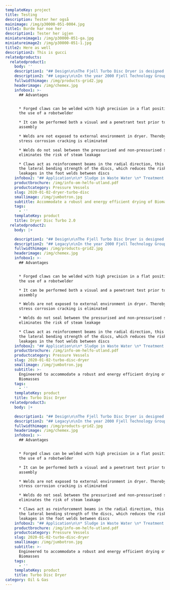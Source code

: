 ```yaml
---
templateKey: project
title: Testing
description: Tester her også
mainimage: /img/p30000-051-0004.jpg
title1: Burde har noe her
description1: Tester her igjen
miniatureimage1: /img/p30000-051-ga.jpg
miniatureimage2: /img/p30000-051-1.jpg
title2: Here as well
description2: This is gucci
relatedproducts:
  relatedproduct1:
    body: ''
    description1: "## Design\n\nThe Fjell Turbo Disc Dryer is designed for indirect heating by steam (6-10 bar). The dryer can be delivered for vacuum drying of temperature sensitive raw materials. The largest heating surface is the rotor, but additional heating surface is available as an option on the stator. The product to be dried is slowly, but vigorously, transported from inlet to outlet end by a paddle system mounted on the disc periphery. \L\L\n\nProduct discharge is normally done continuously by a speed controlled extraction screw conveyor. The discs are mounted on a heavy central shaft with a highly efficient condensate removal system integrated. Scraper bars ensure agitation between the discs, which is necessary for an efficient evaporation. The moisture evaporated from the product is collected in a high top vapour dome, and continuously removed. \L\L\n\nDryers can be supplied in all practical sizes, in all common materials of construction (carbon-, stainless-, and duplex steels), and approved and inspected according to the leading international design codes and standards (PED, ASME, JIS, GOST, DNV, Lloyds, Bureau Veritas etc..) The dryer has a unique endurable patented rotor design without traditional welded stays exposed to tear, wear, fatigue and corrosion."
    description2: "## Legacy\n\nIn the year 2000 Fjell Technology Group AS decided to develop a robust and energy efficient disc dryer specially designed for modern manufacturing methods like robotic welding. We had a competent staff with senior personnel having experience from design, manufacturing and installation of about 2000 Stord dryers since the introduction of the technology, wich took place in the late 50ies. \n\n\L\LWe added some young innovative engineers skilled in state of the art engineering design and analysis techniques. The result was the Fjell Turbo Disc Dryer with a unique patented disc design, based on efficient manufacturing techniques."
    fullwidthimage: /img/products-grid2.jpg
    headerimage: /img/chemex.jpg
    infobox1: >-
      ## Advantages


      * Forged claws can be welded with high precision in a flat position with
      the use of a robotwelder 

      * It can be performed both a visual and a penetrant test prior to
      assembly 

      * Welds are not exposed to external environment in dryer. Thereby risk for
      stress corrosion cracking is eliminated 

      * Welds do not seal between the pressurised and non-pressurised side. This
      eliminates the risk of steam leakage

      * Claws act as reinforcement beams in the radial direction, this increase
      the lateral bending strength of the discs, which reduces the risk of
      leakages in the foot welds between discs
    infobox2: "## Application\n\n* Sludge in Waste Water \n* Treatment Plants\L Fishmeal in both land based and ship installed plants\L \n* Ingredients in the food industry\L\n* Spent grains in distilleries and breweries\L \n* Animal and poultry by-products\L Industrial bio-sludge and mineral sludge\L \n* Replacement rotors and units for old disc dryers"
    productbrochure: /img/info-om-helfo-utland.pdf
    productcategory: Pressure Vessels
    slug: 2020-01-02-dryer-turbo-disc
    smallimage: /img/jumbotron.jpg
    subtitle: Accommodate a robust and energy efficient drying of Biomasses
    tags:
      - ''
    templateKey: product
    title: Dryer Disc Turbo 2.0
  relatedproduct2:
    body: |+

    description1: "## Design\n\nThe Fjell Turbo Disc Dryer is designed for indirect heating by steam (6-10 bar). The dryer can be delivered for vacuum drying of temperature sensitive raw materials. The largest heating surface is the rotor, but additional heating surface is available as an option on the stator. The product to be dried is slowly, but vigorously, transported from inlet to outlet end by a paddle system mounted on the disc periphery. \L\L\n\nProduct discharge is normally done continuously by a speed controlled extraction screw conveyor. The discs are mounted on a heavy central shaft with a highly efficient condensate removal system integrated. Scraper bars ensure agitation between the discs, which is necessary for an efficient evaporation. The moisture evaporated from the product is collected in a high top vapour dome, and continuously removed. \L\L\n\nDryers can be supplied in all practical sizes, in all common materials of construction (carbon-, stainless-, and duplex steels), and approved and inspected according to the leading international design codes and standards (PED, ASME, JIS, GOST, DNV, Lloyds, Bureau Veritas etc..) The dryer has a unique endurable patented rotor design without traditional welded stays exposed to tear, wear, fatigue and corrosion."
    description2: "## Legacy\n\nIn the year 2000 Fjell Technology Group AS decided to develop a robust and energy efficient disc dryer specially designed for modern manufacturing methods like robotic welding. We had a competent staff with senior personnel having experience from design, manufacturing and installation of about 2000 Stord dryers since the introduction of the technology, wich took place in the late 50ies. \n\n\L\LWe added some young innovative engineers skilled in state of the art engineering design and analysis techniques. The result was the Fjell Turbo Disc Dryer with a unique patented disc design, based on efficient manufacturing techniques."
    fullwidthimage: /img/products-grid2.jpg
    headerimage: /img/chemex.jpg
    infobox1: >-
      ## Advantages


      * Forged claws can be welded with high precision in a flat position with
      the use of a robotwelder 

      * It can be performed both a visual and a penetrant test prior to
      assembly 

      * Welds are not exposed to external environment in dryer. Thereby risk for
      stress corrosion cracking is eliminated 

      * Welds do not seal between the pressurised and non-pressurised side. This
      eliminates the risk of steam leakage

      * Claws act as reinforcement beams in the radial direction, this increase
      the lateral bending strength of the discs, which reduces the risk of
      leakages in the foot welds between discs
    infobox2: "## Application\n\n* Sludge in Waste Water \n* Treatment Plants\L Fishmeal in both land based and ship installed plants\L \n* Ingredients in the food industry\L\n* Spent grains in distilleries and breweries\L \n* Animal and poultry by-products\L Industrial bio-sludge and mineral sludge\L \n* Replacement rotors and units for old disc dryers"
    productbrochure: /img/info-om-helfo-utland.pdf
    productcategory: Pressure Vessels
    slug: 2020-01-02-turbo-disc-dryer
    smallimage: /img/jumbotron.jpg
    subtitle: >-
      Engineered to accommodate a robust and energy efficient drying of
      Biomasses
    tags:
      - ''
    templateKey: product
    title: Turbo Disc Dryer
  relatedproduct3:
    body: |+

    description1: "## Design\n\nThe Fjell Turbo Disc Dryer is designed for indirect heating by steam (6-10 bar). The dryer can be delivered for vacuum drying of temperature sensitive raw materials. The largest heating surface is the rotor, but additional heating surface is available as an option on the stator. The product to be dried is slowly, but vigorously, transported from inlet to outlet end by a paddle system mounted on the disc periphery. \L\L\n\nProduct discharge is normally done continuously by a speed controlled extraction screw conveyor. The discs are mounted on a heavy central shaft with a highly efficient condensate removal system integrated. Scraper bars ensure agitation between the discs, which is necessary for an efficient evaporation. The moisture evaporated from the product is collected in a high top vapour dome, and continuously removed. \L\L\n\nDryers can be supplied in all practical sizes, in all common materials of construction (carbon-, stainless-, and duplex steels), and approved and inspected according to the leading international design codes and standards (PED, ASME, JIS, GOST, DNV, Lloyds, Bureau Veritas etc..) The dryer has a unique endurable patented rotor design without traditional welded stays exposed to tear, wear, fatigue and corrosion."
    description2: "## Legacy\n\nIn the year 2000 Fjell Technology Group AS decided to develop a robust and energy efficient disc dryer specially designed for modern manufacturing methods like robotic welding. We had a competent staff with senior personnel having experience from design, manufacturing and installation of about 2000 Stord dryers since the introduction of the technology, wich took place in the late 50ies. \n\n\L\LWe added some young innovative engineers skilled in state of the art engineering design and analysis techniques. The result was the Fjell Turbo Disc Dryer with a unique patented disc design, based on efficient manufacturing techniques."
    fullwidthimage: /img/products-grid2.jpg
    headerimage: /img/chemex.jpg
    infobox1: >-
      ## Advantages


      * Forged claws can be welded with high precision in a flat position with
      the use of a robotwelder 

      * It can be performed both a visual and a penetrant test prior to
      assembly 

      * Welds are not exposed to external environment in dryer. Thereby risk for
      stress corrosion cracking is eliminated 

      * Welds do not seal between the pressurised and non-pressurised side. This
      eliminates the risk of steam leakage

      * Claws act as reinforcement beams in the radial direction, this increase
      the lateral bending strength of the discs, which reduces the risk of
      leakages in the foot welds between discs
    infobox2: "## Application\n\n* Sludge in Waste Water \n* Treatment Plants\L Fishmeal in both land based and ship installed plants\L \n* Ingredients in the food industry\L\n* Spent grains in distilleries and breweries\L \n* Animal and poultry by-products\L Industrial bio-sludge and mineral sludge\L \n* Replacement rotors and units for old disc dryers"
    productbrochure: /img/info-om-helfo-utland.pdf
    productcategory: Pressure Vessels
    slug: 2020-01-02-turbo-disc-dryer
    smallimage: /img/jumbotron.jpg
    subtitle: >-
      Engineered to accommodate a robust and energy efficient drying of
      Biomasses
    tags:
      - ''
    templateKey: product
    title: Turbo Disc Dryer
category: Oil & Gas
---
```


